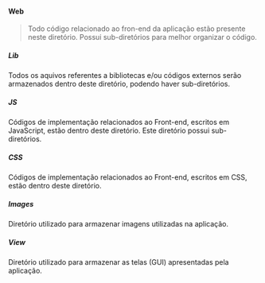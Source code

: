 #### Web
> Todo código relacionado ao fron-end da aplicação estão presente neste diretório. Possui sub-diretórios para melhor organizar o código.

##### Lib
Todos os aquivos referentes a bibliotecas e/ou códigos externos serão armazenados dentro deste diretório, podendo haver sub-diretórios.

##### JS
Códigos de implementação relacionados ao Front-end, escritos em JavaScript, estão dentro deste diretório. Este diretório possui sub-diretórios.

##### CSS
Códigos de implementação relacionados ao Front-end, escritos em CSS, estão dentro deste diretório.

##### Images
Diretório utilizado para armazenar imagens utilizadas na aplicação.

##### View
Diretório utilizado para armazenar as telas (GUI) apresentadas pela aplicação.